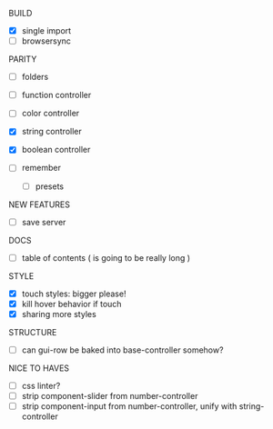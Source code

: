 BUILD

- [x] single import
- [ ] browsersync

PARITY

- [ ] folders
- [ ] function controller
- [ ] color controller
- [x] string controller
- [x] boolean controller

- [ ] remember
    - [ ] presets

NEW FEATURES

- [ ] save server

DOCS

- [ ] table of contents ( is going to be really long )

STYLE

- [x] touch styles: bigger please!
- [x] kill hover behavior if touch
- [x] sharing more styles

STRUCTURE

- [ ] can gui-row be baked into base-controller somehow?


NICE TO HAVES

- [ ] css linter?
- [ ] strip component-slider from number-controller
- [ ] strip component-input from number-controller, unify with string-controller
